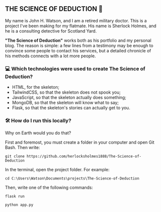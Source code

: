 ## THE SCIENCE OF DEDUCTION 🧠

My name is John H. Watson, and I am a retired military doctor. This is a project I've been making for my flatmate. His name is Sherlock Holmes, and he is a consulting detective for Scotland Yard. 

**"The Science of Deduction"** works both as his portfolio and my personal blog. The reason is simple: a few lines from a testimony may be enough to convince some people to contact his services, but a detailed chronicle of his methods connects with a lot more people.

### 💻 Which technologies were used to create The Science of Deduction?
- HTML, for the skeleton;
- TailwindCSS, so that the skeleton does not spook you;
- JavaScript, so that the skeleton actually does something;
- MongoDB, so that the skeleton will know what to say;
- Flask, so that the skeleton's stories can actually get to you.

### 🛠️ How do I run this locally?
Why on Earth would you do that?

First and foremost, you must create a folder in your computer and open Git Bash. Then write:

```
git clone https://github.com/herlocksholmes1888/The-Science-of-Deduction
```

In the terminal, open the project folder. For example: 

```
cd C:\Users\Watson\Documents\projects\The-Science-of-Deduction
```

Then, write one of the following commands:

```
flask run 
```

```
python app.py
```